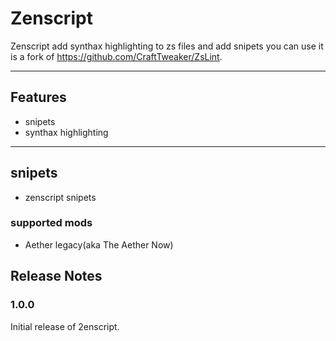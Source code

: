 # Zenscript

Zenscript add synthax highlighting to zs files and add snipets you can use
it is a fork of https://github.com/CraftTweaker/ZsLint.

-----------------------------

## Features

- snipets
- synthax highlighting

-----------------------------

## snipets

- zenscript snipets

### supported mods

- Aether legacy(aka The Aether Now)

## Release Notes

### 1.0.0

Initial release of 2enscript.
